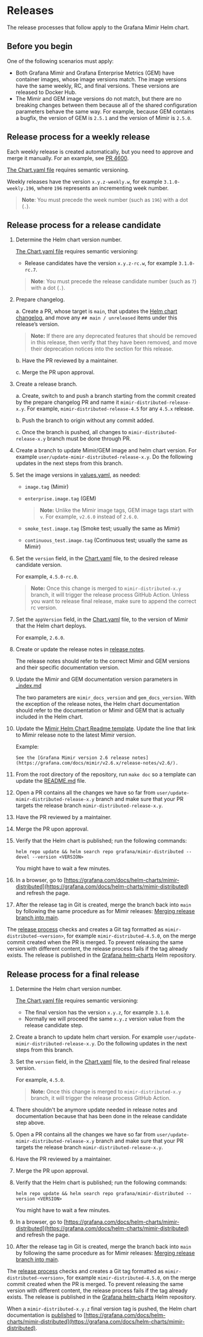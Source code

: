 # Releases

The release processes that follow apply to the Grafana Mimir Helm chart.

## Before you begin

One of the following scenarios must apply:

- Both Grafana Mimir and Grafana Enterprise Metrics (GEM) have container images, whose image versions match. The image versions have the same weekly, RC, and final versions. These versions are released to Docker Hub.
- The Mimir and GEM image versions do not match, but there are no breaking changes between them because all of the shared configuration parameters behave the same way. For example, because GEM contains a bugfix, the version of GEM is `2.5.1` and the version of Mimir is `2.5.0`.

## Release process for a weekly release

Each weekly release is created automatically, but you need to approve and merge it manually. For an example, see [PR 4600](https://github.com/grafana/mimir/pull/4600).

[The Chart.yaml file](https://helm.sh/docs/topics/charts/#the-chartyaml-file) requires semantic versioning.

Weekly releases have the version `x.y.z-weekly.w`, for example `3.1.0-weekly.196`, where `196` represents an incrementing week number.

> **Note**: You must precede the week number (such as `196`) with a dot (`.`).

## Release process for a release candidate

1. Determine the Helm chart version number.

   [The Chart.yaml file](https://helm.sh/docs/topics/charts/#the-chartyaml-file) requires semantic versioning:

   - Release candidates have the version `x.y.z-rc.w`, for example `3.1.0-rc.7`.

   > **Note**: You must precede the release candidate number (such as `7`) with a dot (`.`).
 
1. Prepare changelog.

   a. Create a PR, whose target is `main`, that updates the [Helm chart changelog](https://github.com/grafana/mimir/blob/main/operations/helm/charts/mimir-distributed/CHANGELOG.md), and move any `## main / unreleased` items under this release’s version.

   > **Note:** If there are any deprecated features that should be removed in this release, then verify that they have been removed, and move their deprecation notices into the section for this release.

   b. Have the PR reviewed by a maintainer.

   c. Merge the PR upon approval.

1. Create a release branch.

   a. Create, switch to and push a branch starting from the commit created by the prepare changelog PR and name it `mimir-distributed-release-x.y`. For example, `mimir-distributed-release-4.5` for any `4.5.x` release.

   b. Push the branch to origin without any commit added.

   c. Once the branch is pushed, all changes to `mimir-distributed-release-x.y` branch must be done through PR.
 
1. Create a branch to update Mimir/GEM image and helm chart version. For example `user/update-mimir-distributed-release-x.y`. Do the following updates in the next steps from this branch.

1. Set the image versions in [values.yaml](https://github.com/grafana/mimir/blob/main/operations/helm/charts/mimir-distributed/values.yaml), as needed:

   - `image.tag` (Mimir)
   - `enterprise.image.tag` (GEM)

     > **Note:** Unlike the Mimir image tags, GEM image tags start with `v`. For example, `v2.6.0` instead of `2.6.0`.

   - `smoke_test.image.tag` (Smoke test; usually the same as Mimir)
   - `continuous_test.image.tag` (Continuous test; usually the same as Mimir)

1. Set the `version` field, in the [Chart.yaml](https://github.com/grafana/mimir/blob/main/operations/helm/charts/mimir-distributed/Chart.yaml) file, to the desired release candidate version.

   For example, `4.5.0-rc.0`.

   > **Note:** Once this change is merged to `mimir-distributed-x.y` branch, it will trigger the release process GitHub Action. Unless you want to release final release, make sure to append the correct rc version.

1. Set the `appVersion` field, in the [Chart.yaml](https://github.com/grafana/mimir/blob/main/operations/helm/charts/mimir-distributed/Chart.yaml) file, to the version of Mimir that the Helm chart deploys.

   For example, `2.6.0`.

1. Create or update the release notes in [release notes](https://github.com/grafana/mimir/tree/mimir-distributed-release-4.2/docs/sources/helm-charts/mimir-distributed/release-notes).

   The release notes should refer to the correct Mimir and GEM versions and their specific documentation version.

1. Update the Mimir and GEM documentation version parameters in [\_index.md](https://github.com/grafana/mimir/blob/main/docs/sources/helm-charts/mimir-distributed/_index.md)

   The two parameters are `mimir_docs_version` and `gem_docs_version`. With the exception of the release notes, the Helm chart documentation should refer to the documentation or Mimir and GEM that is actually included in the Helm chart.
 
1. Update the [Mimir Helm Chart Readme template](https://github.com/grafana/mimir/blob/main/operations/helm/charts/mimir-distributed/README.md.gotmpl). Update the line that link to Mimir release note to the latest Mimir version.

   Example:
   ```
   See the [Grafana Mimir version 2.6 release notes](https://grafana.com/docs/mimir/v2.6.x/release-notes/v2.6/).
   ```

1. From the root directory of the repository, run `make doc` so a template can update the [README.md](https://github.com/grafana/mimir/blob/main/operations/helm/charts/mimir-distributed/README.md) file.

1. Open a PR contains all the changes we have so far from `user/update-mimir-distributed-release-x.y` branch and make sure that your PR targets the release branch `mimir-distributed-release-x.y`.

1. Have the PR reviewed by a maintainer.

1. Merge the PR upon approval.

1. Verify that the Helm chart is published; run the following commands:

   `helm repo update && helm search repo grafana/mimir-distributed --devel --version <VERSION>`

   You might have to wait a few minutes.

1. In a browser, go to [https://grafana.com/docs/helm-charts/mimir-distributed](https://grafana.com/docs/helm-charts/mimir-distributed) and refresh the page.

1. After the release tag in Git is created, merge the branch back into `main` by following the same procedure as for Mimir releases: [Merging release branch into main](https://github.com/grafana/mimir/blob/main/RELEASE.md#merging-release-branch-into-main).

The [release process](https://github.com/grafana/mimir/blob/main/.github/workflows/helm-release.yaml) checks and creates a Git tag formatted as `mimir-distributed-<version>`, for example `mimir-distributed-4.5.0`, on the merge commit created when the PR is merged. To prevent releasing the same version with different content, the release process fails if the tag already exists. The release is published in the [Grafana helm-charts](https://grafana.github.io/helm-charts/) Helm repository.


## Release process for a final release

1. Determine the Helm chart version number.

   [The Chart.yaml file](https://helm.sh/docs/topics/charts/#the-chartyaml-file) requires semantic versioning:

   - The final version has the version `x.y.z`, for example `3.1.0`.
   - Normally we will proceed the same `x.y.z` version value from the release candidate step.

1. Create a branch to update helm chart version. For example `user/update-mimir-distributed-release-x.y`. Do the following updates in the next steps from this branch.

1. Set the `version` field, in the [Chart.yaml](https://github.com/grafana/mimir/blob/main/operations/helm/charts/mimir-distributed/Chart.yaml) file, to the desired final release version.

   For example, `4.5.0`.

   > **Note:** Once this change is merged to `mimir-distributed-x.y` branch, it will trigger the release process GitHub Action. 

1. There shouldn't be anymore update needed in release notes and documentation because that has been done in the release candidate step above.

1. Open a PR contains all the changes we have so far from `user/update-mimir-distributed-release-x.y` branch and make sure that your PR targets the release branch `mimir-distributed-release-x.y`.

1. Have the PR reviewed by a maintainer.

1. Merge the PR upon approval.

1. Verify that the Helm chart is published; run the following commands:

   `helm repo update && helm search repo grafana/mimir-distributed --version <VERSION>`

   You might have to wait a few minutes.

1. In a browser, go to [https://grafana.com/docs/helm-charts/mimir-distributed](https://grafana.com/docs/helm-charts/mimir-distributed) and refresh the page.

1. After the release tag in Git is created, merge the branch back into `main` by following the same procedure as for Mimir releases: [Merging release branch into main](https://github.com/grafana/mimir/blob/main/RELEASE.md#merging-release-branch-into-main).

The [release process](https://github.com/grafana/mimir/blob/main/.github/workflows/helm-release.yaml) checks and creates a Git tag formatted as `mimir-distributed-<version>`, for example `mimir-distributed-4.5.0`, on the merge commit created when the PR is merged. To prevent releasing the same version with different content, the release process fails if the tag already exists. The release is published in the [Grafana helm-charts](https://grafana.github.io/helm-charts/) Helm repository.

When a `mimir-distributed-x.y.z` final version tag is pushed, the Helm chart documentation is [published](https://github.com/grafana/mimir/blob/main/.github/workflows/publish-technical-documentation-release-helm-charts.yml) to [https://grafana.com/docs/helm-charts/mimir-distributed](https://grafana.com/docs/helm-charts/mimir-distributed).
